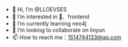 - 👋 Hi, I’m @LLOEVSES
- 👀 I’m interested in 🏀、frontend
- 🌱 I’m currently learning neo4j
- 💞️ I’m looking to collaborate on linyun
- 📫 How to reach me：1514744133@qq.com

<!---
LLOEVSES/LLOEVSES is a ✨ special ✨ repository because its `README.md` (this file) appears on your GitHub profile.
You can click the Preview link to take a look at your changes.
--->
